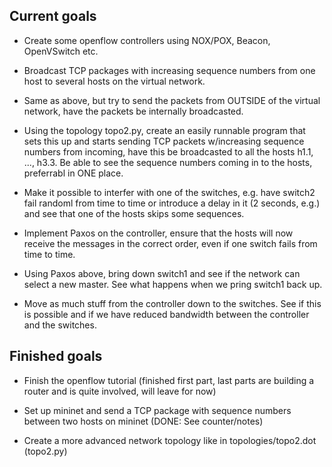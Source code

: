 Current goals
-------------

- Create some openflow controllers using NOX/POX, Beacon, OpenVSwitch etc.

- Broadcast TCP packages with increasing sequence numbers from one host to
  several hosts on the virtual network.

- Same as above, but try to send the packets from OUTSIDE of the virtual
  network, have the packets be internally broadcasted.

- Using the topology topo2.py, create an easily runnable program that sets this
  up and starts sending TCP packets w/increasing sequence numbers from
  incoming, have this be broadcasted to all the hosts h1.1, ..., h3.3.
  Be able to see the sequence numbers coming in to the hosts, preferrabl in
  ONE place.

- Make it possible to interfer with one of the switches, e.g. have switch2
  fail randoml from time to time or introduce a delay in it (2 seconds,
  e.g.) and see that one of the hosts skips some sequences.

- Implement Paxos on the controller, ensure that the hosts will now receive
  the messages in the correct order, even if one switch fails from time to
  time.

- Using Paxos above, bring down switch1 and see if the network can select a
  new master. See what happens when we pring switch1 back up.

- Move as much stuff from the controller down to the switches. See if this
  is possible and if we have reduced bandwidth between the controller and
  the switches.

Finished goals
--------------

- Finish the openflow tutorial (finished first part, last parts are building
  a router and is quite involved, will leave for now)

- Set up mininet and send a TCP package with sequence numbers between two
  hosts on mininet (DONE: See counter/notes)

- Create a more advanced network topology like in topologies/topo2.dot
  (topo2.py)
